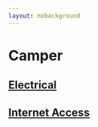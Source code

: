 ```yaml
---
layout: nobackground
---
```

# Camper

## [Electrical](./electrical/)
## [Internet Access](./internet/)